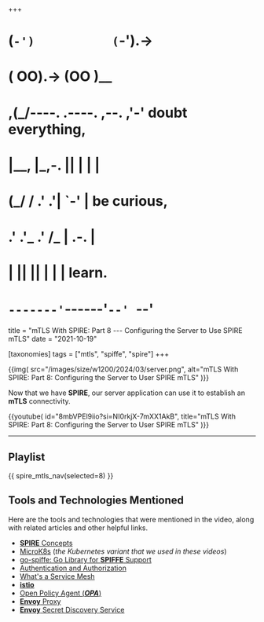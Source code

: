 +++
#   (`-')           (`-').->
#   ( OO).->        (OO )__
# ,(_/----. .----. ,--. ,'-' doubt everything,
# |__,    |\_,-.  ||  | |  |
#  (_/   /    .' .'|  `-'  | be curious,
#  .'  .'_  .'  /_ |  .-.  |
# |       ||      ||  | |  | learn.
# `-------'`------'`--' `--'

title = "mTLS With SPIRE: Part 8 --- Configuring the Server to Use SPIRE mTLS"
date = "2021-10-19"

[taxonomies]
tags = ["mtls", "spiffe", "spire"]
+++

{{img(
  src="/images/size/w1200/2024/03/server.png",
  alt="mTLS With SPIRE: Part 8: Configuring the Server to User SPIRE mTLS"
)}}

Now that we have **SPIRE**, our server application can use it to establish an
**mTLS** connectivity.

{{youtube(
  id="8mbVPEl9iio?si=NI0rkjX-7mXX1AkB", 
  title="mTLS With SPIRE: Part 8: Configuring the Server to User SPIRE mTLS"
)}}

--------

## Playlist

{{ spire_mtls_nav(selected=8) }}

## Tools and Technologies Mentioned

Here are the tools and technologies that were mentioned in the video, along with
related articles and other helpful links.

* [**SPIRE** Concepts](https://spiffe.io/docs/latest/spire-about/spire-concepts/)
* [MicroK8s](https://microk8s.io/) (_the Kubernetes variant that we used in these videos_)
* [go-spiffe: Go Library for **SPIFFE** Support](https://github.com/spiffe/go-spiffe)
* [Authentication and Authorization](https://auth0.com/docs/get-started/identity-fundamentals/authentication-and-authorization)
* [What's a Service Mesh](https://www.redhat.com/en/topics/microservices/what-is-a-service-mesh)
* [**istio**](https://istio.io/)
* [Open Policy Agent (**_OPA_**)](https://www.openpolicyagent.org/)
* [**Envoy** Proxy](https://www.envoyproxy.io/)
* [**Envoy** Secret Discovery Service](https://www.envoyproxy.io/docs/envoy/latest/configuration/security/secret)
